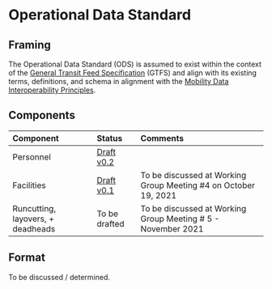 # Operational Data Standard

## Framing

The Operational Data Standard (ODS) is assumed to exist within the context of the [General Transit Feed Specification](http://gtfs.mobilitydata.org) (GTFS) and align with its existing terms, definitions, and schema in alignment with the [Mobility Data Interoperability Principles](https://interoperable-mobility.github.io/principles/).  

## Components

| Component     | Status | Comments |
| :----------   | :----  |  :----   |
| Personnel     | [Draft v0.2](https://docs.google.com/document/d/1doswkEZ2kt6ACLHQJQ3k_jBlQGppGnU1BSkbYM8Lybw) |  |
| Facilities    | [Draft v0.1](https://docs.google.com/document/d/1bUheweHg5udmBqJIJehO9g8r_JyoU6jLuicbJ8Fgag0/edit#heading=h.nucczslcuppw) | To be discussed at Working Group Meeting #4 on October 19, 2021 |  
| Runcutting, layovers, +  deadheads   | To be drafted | To be discussed at Working Group Meeting # 5 - November 2021 |  

## Format

To be discussed / determined.
